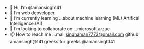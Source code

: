 - 👋 Hi, I’m @amansingh141
- 👀 I’m web debveloper
- 🌱 I’m currently learning ...about machine learning (ML) Artifical Intelligence (AI)
- 💞️ I’m looking to collaborate on ...microsoft arzue
- 📫 How to reach me ...mail singhaman7773@gmail.com github amansingh@141 greeks for greeks @amansingh141 

<!---
amansingh141/amansingh141 is a ✨ special ✨ repository because its `README.md` (this file) appears on your GitHub profile.
You can click the Preview link to take a look at your changes.
--->
